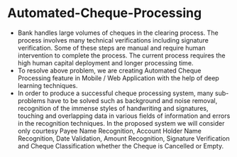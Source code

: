 # Automated-Cheque-Processing
<ul>
<li>Bank handles large volumes of cheques in the clearing process. The process involves many  technical verifications including signature verification. Some of these steps are manual and require human intervention to complete the process. The current process requires the high human capital deployment and longer processing time.</li> 
<li>To resolve above problem, we are creating Automated Cheque Processing feature in Mobile / Web Application with the help of deep learning techniques.</li>
<li>In order to produce a successful cheque processing system, many sub-problems have to be solved such as background and noise removal, recognition of the immense styles of handwriting and signatures, touching and overlapping data in various fields of information and errors in the recognition techniques. In the proposed system we will consider only courtesy Payee Name Recognition, Account Holder Name Recognition, Date Validation, Amount Recognition, Signature Verification and Cheque Classification whether the Cheque is Cancelled or Empty.</li>
</ul>
